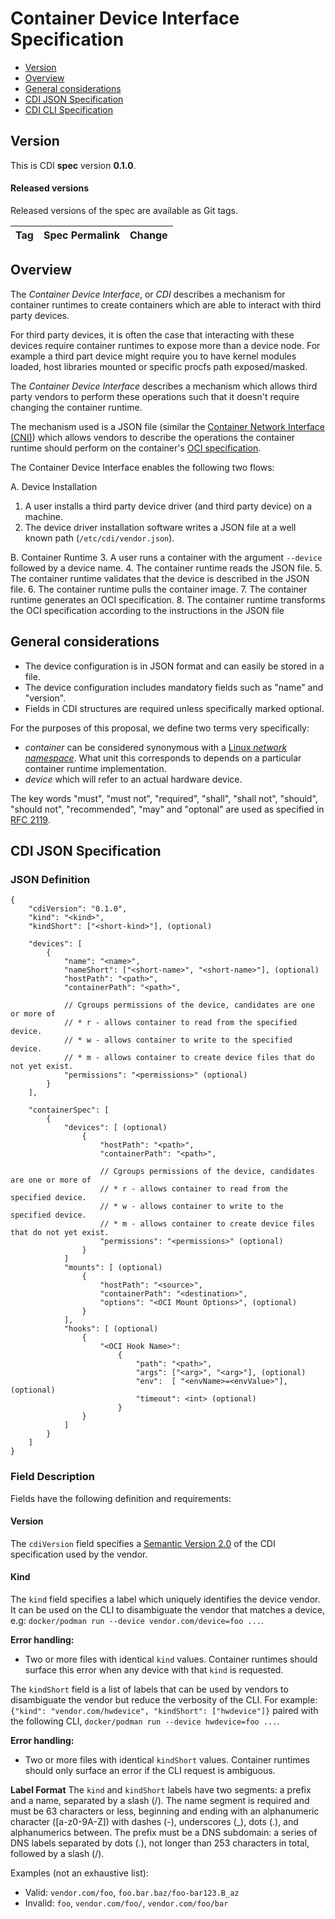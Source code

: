 # Container Device Interface Specification

- [Version](#version)
- [Overview](#overview)
- [General considerations](#general-considerations)
- [CDI JSON Specification](#well-known-error-codes)
- [CDI CLI Specification](#well-known-error-codes)

## Version

This is CDI **spec** version **0.1.0**.

#### Released versions

Released versions of the spec are available as Git tags.

| Tag  | Spec Permalink   | Change |
| -----| -----------------| -------|

## Overview

The _Container Device Interface_, or _CDI_ describes a mechanism for container runtimes to create containers which are able to interact with third party devices.

For third party devices, it is often the case that interacting with these devices require container runtimes to expose more than a device node. For example a third part device might require you to have kernel modules loaded, host libraries mounted or specific procfs path exposed/masked.

The _Container Device Interface_ describes a mechanism which allows third party vendors to perform these operations such that it doesn't require changing the container runtime.

The mechanism used is a JSON file (similar the [Container Network Interface (CNI)][cni]) which allows vendors to describe the operations the container runtime should perform on the container's [OCI specification][oci].

The Container Device Interface enables the following two flows:

A. Device Installation
   1. A user installs a third party device driver (and third party device) on a machine.
   2. The device driver installation software writes a JSON file at a well known path (`/etc/cdi/vendor.json`).

B. Container Runtime
   3. A user runs a container with the argument `--device` followed by a device name.
   4. The container runtime reads the JSON file.
   5. The container runtime validates that the device is described in the JSON file.
   6. The container runtime pulls the container image.
   7. The container runtime generates an OCI specification.
   8. The container runtime transforms the OCI specification according to the instructions in the JSON file


[cni]: https://github.com/containernetworking/cni
[oci]: https://github.com/opencontainers/runtime-spec

## General considerations

- The device configuration is in JSON format and can easily be stored in a file.
- The device configuration includes mandatory fields such as "name" and "version".
- Fields in CDI structures are required unless specifically marked optional.

For the purposes of this proposal, we define two terms very specifically:
- _container_ can be considered synonymous with a [Linux _network namespace_][namespaces].
  What unit this corresponds to depends on a particular container runtime implementation. 
- _device_ which will refer to an actual hardware device.

The key words "must", "must not", "required", "shall", "shall not", "should", "should not", "recommended", "may" and "optonal" are used as specified in [RFC 2119][rfc-2119].

[rfc-2119]: https://www.ietf.org/rfc/rfc2119.txt
[namespaces]: http://man7.org/linux/man-pages/man7/namespaces.7.html

## CDI JSON Specification

### JSON Definition

```
{
    "cdiVersion": "0.1.0",
    "kind": "<kind>",
    "kindShort": ["<short-kind>"], (optional)

    "devices": [
        {
            "name": "<name>",
            "nameShort": ["<short-name>", "<short-name>"], (optional)
            "hostPath": "<path>",
            "containerPath": "<path>",

            // Cgroups permissions of the device, candidates are one or more of
            // * r - allows container to read from the specified device.
            // * w - allows container to write to the specified device.
            // * m - allows container to create device files that do not yet exist.
            "permissions": "<permissions>" (optional)
        }
    ],

    "containerSpec": [
        {
            "devices": [ (optional)
                {
                    "hostPath": "<path>",
                    "containerPath": "<path>",

                    // Cgroups permissions of the device, candidates are one or more of
                    // * r - allows container to read from the specified device.
                    // * w - allows container to write to the specified device.
                    // * m - allows container to create device files that do not yet exist.
                    "permissions": "<permissions>" (optional)
                }
            ]
            "mounts": [ (optional)
                {
                    "hostPath": "<source>",
                    "containerPath": "<destination>",
                    "options": "<OCI Mount Options>", (optional)
                }
            ],
            "hooks": [ (optional)
                {
                    "<OCI Hook Name>":
                        {
                            "path": "<path>",
                            "args": ["<arg>", "<arg>"], (optional)
                            "env":  [ "<envName>=<envValue>"], (optional)
                            "timeout": <int> (optional)
                        }
                }
            ]
        }
    ]
}
```

### Field Description

Fields have the following definition and requirements:

#### Version

The `cdiVersion` field specifies a [Semantic Version 2.0](https://semver.org) of the CDI specification used by the vendor.

#### Kind

The `kind` field specifies a label which uniquely identifies the device vendor.
It can be used on the CLI to disambiguate the vendor that matches a device, e.g: `docker/podman run --device vendor.com/device=foo ...`.

**Error handling:**
  * Two or more files with identical `kind` values.
    Container runtimes should surface this error when any device with that `kind` is requested.

The `kindShort` field is a list of labels that can be used by vendors to disambiguate the vendor but reduce the verbosity of the CLI.
For example: `{"kind": "vendor.com/hwdevice", "kindShort": ["hwdevice"]}` paired with the following CLI, `docker/podman run --device hwdevice=foo ...`.

**Error handling:**
  * Two or more files with identical `kindShort` values.
    Container runtimes should only surface an error if the CLI request is ambiguous.

**Label Format**
The `kind` and `kindShort` labels have two segments: a prefix and a name, separated by a slash (/). The name segment is required and must be 63 characters or less, beginning and ending with an alphanumeric character ([a-z0-9A-Z]) with dashes (-), underscores (\_), dots (.), and alphanumerics between. The prefix must be a DNS subdomain: a series of DNS labels separated by dots (.), not longer than 253 characters in total, followed by a slash (/).

Examples (not an exhaustive list):
  * Valid: `vendor.com/foo`, `foo.bar.baz/foo-bar123.B_az`
  * Invalid: `foo`, `vendor.com/foo/`, `vendor.com/foo/bar`

